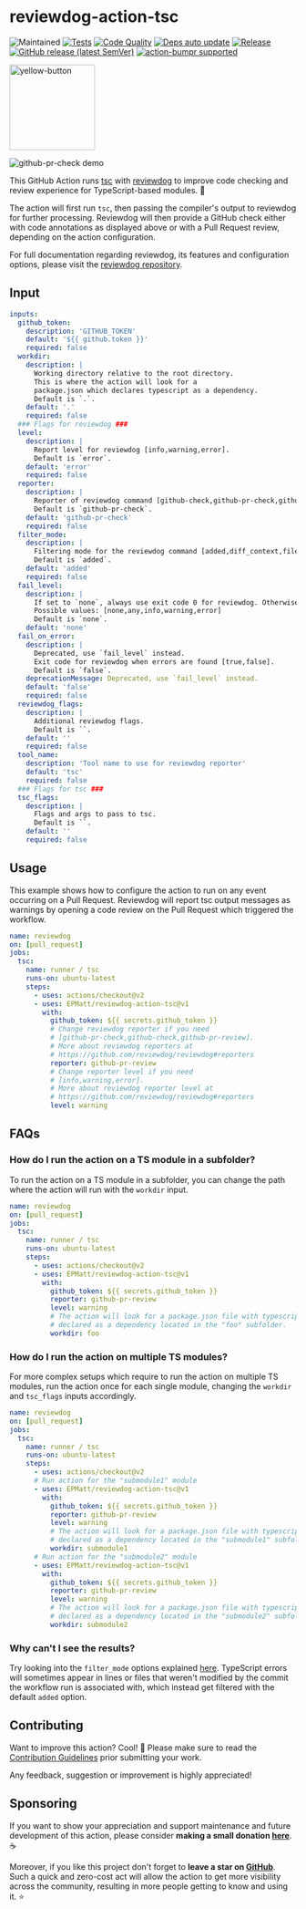 # reviewdog-action-tsc

![Maintained](https://img.shields.io/badge/maintained-yes-brightgreen) 
[![Tests](https://github.com/EPMatt/reviewdog-action-tsc/actions/workflows/test.yml/badge.svg)](https://github.com/EPMatt/reviewdog-action-tsc/actions/workflows/test.yml)
[![Code Quality](https://github.com/EPMatt/reviewdog-action-tsc/actions/workflows/reviewdog.yml/badge.svg)](https://github.com/EPMatt/reviewdog-action-tsc/actions/workflows/reviewdog.yml)
[![Deps auto update](https://github.com/EPMatt/reviewdog-action-tsc/actions/workflows/depup.yml/badge.svg)](https://github.com/EPMatt/reviewdog-action-tsc/actions/workflows/depup.yml)
[![Release](https://github.com/EPMatt/reviewdog-action-tsc/actions/workflows/release.yml/badge.svg)](https://github.com/EPMatt/reviewdog-action-tsc/actions/workflows/release.yml)
[![GitHub release (latest SemVer)](https://img.shields.io/github/v/release/EPMatt/reviewdog-action-tsc?logo=github&sort=semver)](https://github.com/EPMatt/reviewdog-action-tsc/releases)
[![action-bumpr supported](https://img.shields.io/badge/bumpr-supported-ff69b4?logo=github&link=https://github.com/haya14busa/action-bumpr)](https://github.com/haya14busa/action-bumpr)

<a href="https://www.buymeacoffee.com/epmatt"><img width="150" alt="yellow-button" src="https://user-images.githubusercontent.com/30753195/133942263-5fef0166-4ab5-4529-b931-37b5d14f02bf.png"></a>

![github-pr-check demo](https://user-images.githubusercontent.com/30753195/133942341-15cd70d7-fb37-44c1-9249-c41580872a2f.png)

This GitHub Action runs [tsc](https://www.typescriptlang.org/docs/handbook/compiler-options.html) with [reviewdog](https://github.com/reviewdog/reviewdog) to improve code checking and review experience for TypeScript-based modules. :dog:

The action will first run `tsc`, then passing the compiler's output to reviewdog for further processing. Reviewdog will then provide a GitHub check either with code annotations as displayed above or with a Pull Request review, depending on the action configuration.

For full documentation regarding reviewdog, its features and configuration options, please visit the [reviewdog repository](https://github.com/reviewdog/reviewdog).

## Input

```yaml
inputs:
  github_token:
    description: 'GITHUB_TOKEN'
    default: '${{ github.token }}'
    required: false
  workdir:
    description: |
      Working directory relative to the root directory.
      This is where the action will look for a
      package.json which declares typescript as a dependency.
      Default is `.`.
    default: '.'
    required: false
  ### Flags for reviewdog ###
  level:
    description: |
      Report level for reviewdog [info,warning,error].
      Default is `error`.
    default: 'error'
    required: false
  reporter:
    description: |
      Reporter of reviewdog command [github-check,github-pr-check,github-pr-review].
      Default is `github-pr-check`.
    default: 'github-pr-check'
    required: false
  filter_mode:
    description: |
      Filtering mode for the reviewdog command [added,diff_context,file,nofilter].
      Default is `added`.
    default: 'added'
    required: false
  fail_level:
    description: |
      If set to `none`, always use exit code 0 for reviewdog. Otherwise, exit code 1 for reviewdog if it finds at least 1 issue with severity greater than or equal to the given level.
      Possible values: [none,any,info,warning,error]
      Default is `none`.
    default: 'none'
  fail_on_error:
    description: |
      Deprecated, use `fail_level` instead.
      Exit code for reviewdog when errors are found [true,false].
      Default is `false`.
    deprecationMessage: Deprecated, use `fail_level` instead.
    default: 'false'
    required: false
  reviewdog_flags:
    description: |
      Additional reviewdog flags.
      Default is ``.
    default: ''
    required: false
  tool_name:
    description: 'Tool name to use for reviewdog reporter'
    default: 'tsc'
    required: false
  ### Flags for tsc ###
  tsc_flags:
    description: |
      Flags and args to pass to tsc.
      Default is ``.
    default: ''
    required: false
```

## Usage

This example shows how to configure the action to run on any event occurring on a Pull Request. Reviewdog will report tsc output messages as warnings by opening a code review on the Pull Request which triggered the workflow.

```yaml
name: reviewdog
on: [pull_request]
jobs:
  tsc:
    name: runner / tsc
    runs-on: ubuntu-latest
    steps:
      - uses: actions/checkout@v2
      - uses: EPMatt/reviewdog-action-tsc@v1
        with:
          github_token: ${{ secrets.github_token }}
          # Change reviewdog reporter if you need
          # [github-pr-check,github-check,github-pr-review].
          # More about reviewdog reporters at
          # https://github.com/reviewdog/reviewdog#reporters
          reporter: github-pr-review
          # Change reporter level if you need
          # [info,warning,error].
          # More about reviewdog reporter level at
          # https://github.com/reviewdog/reviewdog#reporters
          level: warning
```

## FAQs

### How do I run the action on a TS module in a subfolder?

To run the action on a TS module in a subfolder, you can change the path where the action will run with the `workdir` input.

```yaml
name: reviewdog
on: [pull_request]
jobs:
  tsc:
    name: runner / tsc
    runs-on: ubuntu-latest
    steps:
      - uses: actions/checkout@v2
      - uses: EPMatt/reviewdog-action-tsc@v1
        with:
          github_token: ${{ secrets.github_token }}
          reporter: github-pr-review
          level: warning
          # The action will look for a package.json file with typescript
          # declared as a dependency located in the "foo" subfolder.
          workdir: foo
```

### How do I run the action on multiple TS modules?

For more complex setups which require to run the action on multiple TS modules, run the action once for each single module, changing the `workdir` and `tsc_flags` inputs accordingly.

```yaml
name: reviewdog
on: [pull_request]
jobs:
  tsc:
    name: runner / tsc
    runs-on: ubuntu-latest
    steps:
      - uses: actions/checkout@v2
      # Run action for the "submodule1" module
      - uses: EPMatt/reviewdog-action-tsc@v1
        with:
          github_token: ${{ secrets.github_token }}
          reporter: github-pr-review
          level: warning
          # The action will look for a package.json file with typescript
          # declared as a dependency located in the "submodule1" subfolder.
          workdir: submodule1
      # Run action for the "submodule2" module
      - uses: EPMatt/reviewdog-action-tsc@v1
        with:
          github_token: ${{ secrets.github_token }}
          reporter: github-pr-review
          level: warning
          # The action will look for a package.json file with typescript
          # declared as a dependency located in the "submodule2" subfolder.
          workdir: submodule2
```

### Why can't I see the results?
Try looking into the `filter_mode` options explained [here](https://github.com/reviewdog/reviewdog#filter-mode). TypeScript errors will sometimes appear in lines or files that weren't modified by the commit the workflow run is associated with, which instead get filtered with the default `added` option.

## Contributing

Want to improve this action? Cool! :rocket: Please make sure to read the [Contribution Guidelines](CONTRIBUTING.md) prior submitting your work.

Any feedback, suggestion or improvement is highly appreciated!

## Sponsoring

If you want to show your appreciation and support maintenance and future development of this action, please consider **making a small donation [here](https://www.buymeacoffee.com/epmatt)**. :coffee:

Moreover, if you like this project don't forget to **leave a star on [GitHub](https://github.com/EPMatt/reviewdog-action-tsc)**. Such a quick and zero-cost act will allow the action to get more visibility across the community, resulting in more people getting to know and using it. :star:

